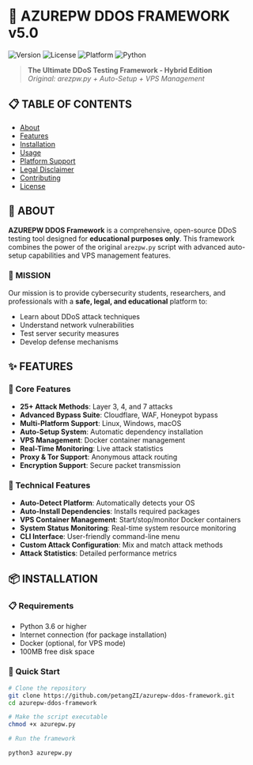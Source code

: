 # 🚀 AZUREPW DDOS FRAMEWORK v5.0

![Version](https://img.shields.io/badge/version-1.0-blue)
![License](https://img.shields.io/badge/license-MIT-green)
![Platform](https://img.shields.io/badge/platform-linux%20%7C%20windows%20%7C%20macos-yellow)
![Python](https://img.shields.io/badge/python-3.6%2B-orange)

> **The Ultimate DDoS Testing Framework - Hybrid Edition**  
> *Original: arezpw.py + Auto-Setup + VPS Management*

## 📋 TABLE OF CONTENTS
- [About](#about)
- [Features](#features)
- [Installation](#installation)
- [Usage](#usage)
- [Platform Support](#platform-support)
- [Legal Disclaimer](#legal-disclaimer)
- [Contributing](#contributing)
- [License](#license)

## 🌟 ABOUT
**AZUREPW DDOS Framework** is a comprehensive, open-source DDoS testing tool designed for **educational purposes only**. This framework combines the power of the original `arezpw.py` script with advanced auto-setup capabilities and VPS management features.

### 🎯 MISSION
Our mission is to provide cybersecurity students, researchers, and professionals with a **safe, legal, and educational** platform to:
- Learn about DDoS attack techniques
- Understand network vulnerabilities
- Test server security measures
- Develop defense mechanisms

## ✨ FEATURES
### 🚀 Core Features
- **25+ Attack Methods**: Layer 3, 4, and 7 attacks
- **Advanced Bypass Suite**: Cloudflare, WAF, Honeypot bypass
- **Multi-Platform Support**: Linux, Windows, macOS
- **Auto-Setup System**: Automatic dependency installation
- **VPS Management**: Docker container management
- **Real-Time Monitoring**: Live attack statistics
- **Proxy & Tor Support**: Anonymous attack routing
- **Encryption Support**: Secure packet transmission

### 🔧 Technical Features
- **Auto-Detect Platform**: Automatically detects your OS
- **Auto-Install Dependencies**: Installs required packages
- **VPS Container Management**: Start/stop/monitor Docker containers
- **System Status Monitoring**: Real-time system resource monitoring
- **CLI Interface**: User-friendly command-line menu
- **Custom Attack Configuration**: Mix and match attack methods
- **Attack Statistics**: Detailed performance metrics

## 📦 INSTALLATION

### 📋 Requirements
- Python 3.6 or higher
- Internet connection (for package installation)
- Docker (optional, for VPS mode)
- 100MB free disk space

### 🚀 Quick Start
```bash
# Clone the repository
git clone https://github.com/petangZI/azurepw-ddos-framework.git
cd azurepw-ddos-framework

# Make the script executable
chmod +x azurepw.py

# Run the framework

python3 azurepw.py
